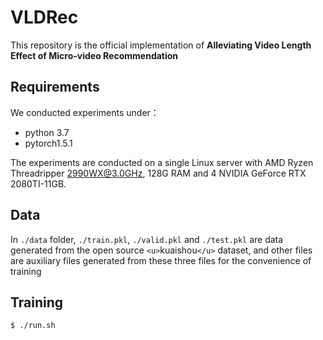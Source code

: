 # VLDRec

This repository is the official implementation of **Alleviating Video Length Effect of Micro-video Recommendation** 

## Requirements

We conducted experiments under：

- python 3.7
- pytorch1.5.1

The experiments are conducted on a single Linux server with AMD Ryzen Threadripper 2990WX@3.0GHz, 128G RAM and 4 NVIDIA GeForce RTX 2080TI-11GB.

## Data

In `./data`  folder, `./train.pkl`, `./valid.pkl` and `./test.pkl` are data generated from the open source `<u>`kuaishou`</u>` dataset, and other files are auxiliary files generated from these three files for the convenience of training

## Training

```shell
$ ./run.sh
```
